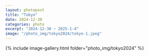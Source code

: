 ```yaml
---
layout: photopost
title: "Tokyo"
date: 2024-12-30
categories: photo
excerpt: "2024-12-30 ~ 2025-1-4"
image: "/photo_img/tokyo2024/tokyo-1.jpeg"
---
```

{% include image-gallery.html folder="photo_img/tokyo2024" %}
